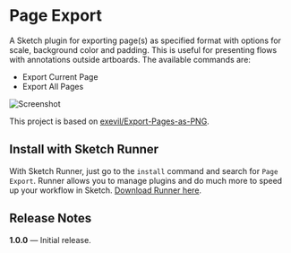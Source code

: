# Page Export

A Sketch plugin for exporting page(s) as specified format with options for scale, background color and padding. This is useful for presenting flows with annotations outside artboards. The available commands are:

- Export Current Page
- Export All Pages

![Screenshot](/../master/assets/screenshot.png?raw=true)

This project is based on [exevil/Export-Pages-as-PNG](https://github.com/exevil/Export-Pages-as-PNG).

## Install with Sketch Runner

With Sketch Runner, just go to the `install` command and search for `Page Export`. Runner allows you to manage plugins and do much more to speed up your workflow in Sketch. [Download Runner here](http://www.sketchrunner.com).

## Release Notes

**1.0.0** — Initial release.

